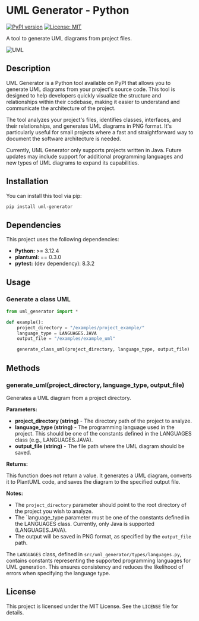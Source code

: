# UML Generator - Python

[![PyPI version](https://badge.fury.io/py/uml-generator.svg)](https://pypi.org/project/uml-generator/)
[![License: MIT](https://img.shields.io/badge/License-MIT-green.svg)](https://github.com/SIIR3X/python-uml-generator/blob/main/LICENSE)

A tool to generate UML diagrams from project files.

![UML](https://raw.githubusercontent.com/SIIR3X/python-uml-generator/main/examples/class_uml_example.png)


## Description

UML Generator is a Python tool available on PyPI that allows you to generate UML diagrams from your project's source
code. This tool is designed to help developers quickly visualize the structure and relationships within their codebase,
making it easier to understand and communicate the architecture of the project.

The tool analyzes your project's files, identifies classes, interfaces, and their relationships, and generates UML
diagrams in PNG format. It's particularly useful for small projects where a fast and straightforward way to document
the software architecture is needed.

Currently, UML Generator only supports projects written in Java. Future updates may include support for additional
programming languages and new types of UML diagrams to expand its capabilities.


## Installation

You can install this tool via pip:
```bash
pip install uml-generator
```


## Dependencies

This project uses the following dependencies:

- **Python:** >= 3.12.4
- **plantuml:** == 0.3.0
- **pytest:** (dev dependency): 8.3.2


## Usage

### Generate a class UML
```Python
from uml_generator import *

def example():
    project_directory = "/examples/project_example/"
    language_type = LANGUAGES.JAVA
    output_file = "/examples/example_uml"

    generate_class_uml(project_directory, language_type, output_file)
```


## Methods

### generate_uml(project_directory, language_type, output_file)

Generates a UML diagram from a project directory.

**Parameters:**

* **project_directory (string)** - The directory path of the project to analyze.
* **language_type (string)** - The programming language used in the project. This should be one of the constants 
defined in the LANGUAGES class (e.g., LANGUAGES.JAVA).
* **output_file (string)** - The file path where the UML diagram should be saved.

**Returns:**

This function does not return a value. It generates a UML diagram, converts it to PlantUML code, and saves the diagram 
to the specified output file.

**Notes:**

* The `project_directory` parameter should point to the root directory of the project you wish to analyze.
* The `language_type parameter must be one of the constants defined in the LANGUAGES class. Currently, only Java 
is supported (LANGUAGES.JAVA). 
* The output will be saved in PNG format, as specified by the `output_file` path.

The `LANGUAGES` class, defined in `src/uml_generator/types/languages.py`, contains constants representing the supported 
programming languages for UML generation. This ensures consistency and reduces the likelihood of errors when specifying 
the language type.

## License

This project is licensed under the MIT License. See the `LICENSE` file for details.